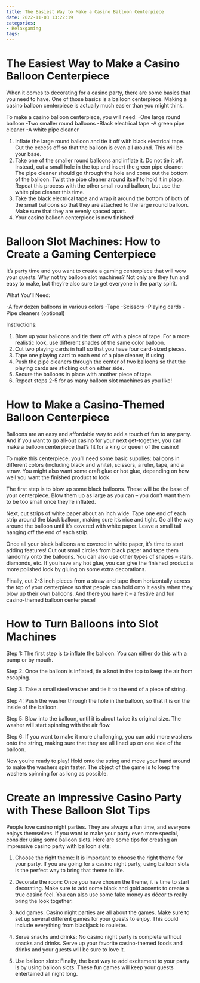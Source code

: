 ```yaml
---
title: The Easiest Way to Make a Casino Balloon Centerpiece 
date: 2022-11-03 13:22:19
categories:
- Relaxgaming
tags:
---
```



#  The Easiest Way to Make a Casino Balloon Centerpiece 

When it comes to decorating for a casino party, there are some basics that you need to have. One of those basics is a balloon centerpiece. Making a casino balloon centerpiece is actually much easier than you might think.

To make a casino balloon centerpiece, you will need: 
-One large round balloon 
-Two smaller round balloons 
-Black electrical tape 
-A green pipe cleaner 
-A white pipe cleaner 

1) Inflate the large round balloon and tie it off with black electrical tape. Cut the excess off so that the balloon is even all around. This will be your base.
2) Take one of the smaller round balloons and inflate it. Do not tie it off. Instead, cut a small hole in the top and insert the green pipe cleaner. The pipe cleaner should go through the hole and come out the bottom of the balloon. Twist the pipe cleaner around itself to hold it in place. Repeat this process with the other small round balloon, but use the white pipe cleaner this time.
3) Take the black electrical tape and wrap it around the bottom of both of the small balloons so that they are attached to the large round balloon. Make sure that they are evenly spaced apart.
4) Your casino balloon centerpiece is now finished!

#  Balloon Slot Machines: How to Create a Gaming Centerpiece 

It’s party time and you want to create a gaming centerpiece that will wow your guests. Why not try balloon slot machines? Not only are they fun and easy to make, but they’re also sure to get everyone in the party spirit.

What You’ll Need:

-A few dozen balloons in various colors
-Tape
-Scissors
-Playing cards
-Pipe cleaners (optional)

Instructions:

1) Blow up your balloons and tie them off with a piece of tape. For a more realistic look, use different shades of the same color balloon. 
2) Cut two playing cards in half so that you have four card-sized pieces. 
3) Tape one playing card to each end of a pipe cleaner, if using. 
4) Push the pipe cleaners through the center of two balloons so that the playing cards are sticking out on either side. 
5) Secure the balloons in place with another piece of tape. 
6) Repeat steps 2-5 for as many balloon slot machines as you like!

#  How to Make a Casino-Themed Balloon Centerpiece 

Balloons are an easy and affordable way to add a touch of fun to any party. And if you want to go all-out casino for your next get-together, you can make a balloon centerpiece that’s fit for a king or queen of the casino! 

To make this centerpiece, you’ll need some basic supplies: balloons in different colors (including black and white), scissors, a ruler, tape, and a straw. You might also want some craft glue or hot glue, depending on how well you want the finished product to look. 

The first step is to blow up some black balloons. These will be the base of your centerpiece. Blow them up as large as you can – you don’t want them to be too small once they’re inflated. 

Next, cut strips of white paper about an inch wide. Tape one end of each strip around the black balloon, making sure it’s nice and tight. Go all the way around the balloon until it’s covered with white paper. Leave a small tail hanging off the end of each strip. 

Once all your black balloons are covered in white paper, it’s time to start adding features! Cut out small circles from black paper and tape them randomly onto the balloons. You can also use other types of shapes – stars, diamonds, etc. If you have any hot glue, you can give the finished product a more polished look by gluing on some extra decorations. 

Finally, cut 2-3 inch pieces from a straw and tape them horizontally across the top of your centerpiece so that people can hold onto it easily when they blow up their own balloons. And there you have it – a festive and fun casino-themed balloon centerpiece!

#  How to Turn Balloons into Slot Machines 

Step 1: The first step is to inflate the balloon. You can either do this with a pump or by mouth.

Step 2: Once the balloon is inflated, tie a knot in the top to keep the air from escaping.

Step 3: Take a small steel washer and tie it to the end of a piece of string.

Step 4: Push the washer through the hole in the balloon, so that it is on the inside of the balloon.

Step 5: Blow into the balloon, until it is about twice its original size. The washer will start spinning with the air flow.

Step 6: If you want to make it more challenging, you can add more washers onto the string, making sure that they are all lined up on one side of the balloon. 

Now you’re ready to play! Hold onto the string and move your hand around to make the washers spin faster. The object of the game is to keep the washers spinning for as long as possible.

#  Create an Impressive Casino Party with These Balloon Slot Tips

People love casino night parties. They are always a fun time, and everyone enjoys themselves. If you want to make your party even more special, consider using some balloon slots. Here are some tips for creating an impressive casino party with balloon slots:

1. Choose the right theme: It is important to choose the right theme for your party. If you are going for a casino night party, using balloon slots is the perfect way to bring that theme to life.

2. Decorate the room: Once you have chosen the theme, it is time to start decorating. Make sure to add some black and gold accents to create a true casino feel. You can also use some fake money as décor to really bring the look together.

3. Add games: Casino night parties are all about the games. Make sure to set up several different games for your guests to enjoy. This could include everything from blackjack to roulette.

4. Serve snacks and drinks: No casino night party is complete without snacks and drinks. Serve up your favorite casino-themed foods and drinks and your guests will be sure to love it.

5. Use balloon slots: Finally, the best way to add excitement to your party is by using balloon slots. These fun games will keep your guests entertained all night long.